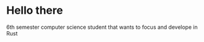 # Hello there

6th semester computer science student that wants to focus and develope in Rust

<!---
matthias-matthies/matthias-matthies is a ✨ special ✨ repository because its `README.md` (this file) appears on your GitHub profile.
You can click the Preview link to take a look at your changes.
--->
